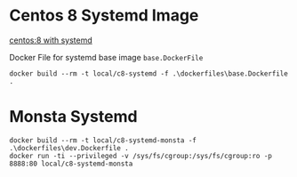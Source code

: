 # Centos 8 Systemd Image

[centos:8 with systemd](https://hub.docker.com/_/centos)

Docker File for systemd base image `base.DockerFile`

```
docker build --rm -t local/c8-systemd -f .\dockerfiles\base.Dockerfile .
```


# Monsta Systemd


```
docker build --rm -t local/c8-systemd-monsta -f .\dockerfiles\dev.Dockerfile .
docker run -ti --privileged -v /sys/fs/cgroup:/sys/fs/cgroup:ro -p 8888:80 local/c8-systemd-monsta
```
